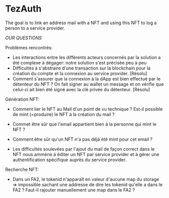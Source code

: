 # TezAuth
The goal is to link an address mail with a NFT and using this NFT to log a person to a service provider.


*OUR QUESTIONS*

Problèmes rencontrés:

- Les interactions entre les différents acteurs concernés par la solution a été complexe à dégager: notre solution s'est précisée peu à peu
- Difficultés à s'abstraire d'une transaction sur la blockchain pour la création du compte et la connexion au service provider. [Résolu]
- Comment s'assurer que la connexion à la dApp est bien effectué par le détenteur du NFT ? On fait signer au wallet un message et on vérifie que celui-ci ait bien été signé avec la clé privée du détenteur. [Résolu]




Génération NFT:

- Comment lier le NFT au Mail d'un point de vu technique ? Est-il possible de mint (=produire) le NFT à la création du mail ?
- Commet être sûr que l'email appartient bien à la personne qui mint le NFT ?
- Comment être sûr qu'un NFT n'a pas déjà été mint pour cet email ?

- Les difficultés soulevées par l'ajout du mail de façon correct dans le NFT nous ammène à éditer un NFT par service provider et à gérer une authentification spécifique auprès du service provider.


Recherche NFT:

- Dans un FA2, le tokenid n'apparaît en valeur d'aucune map du storage => impossible sachant une addresse de dire les tokenid qu'elle a dans le FA2 ? Faut-il rajouter manuellement une map dans le FA2 ?


